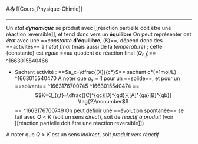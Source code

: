 #📤 [[Cours_Physique-Chimie]]

---
Un *état* ***dynamique*** se produit avec [[réaction partielle doit être une réaction reversible]], et tend donc vers un **équilibre**
On peut représenter cet *état* avec une ==*constante* **d'équilibre**, ($K$)==, dépend donc des ==activités== à l'*état final* (mais aussi de la *température*) ; cette {constante} est *égale* ==au quotient de réaction final ($Q_{r,f}$)==
^1663015540466
- Sachant activité : ==$a_x=\dfrac{[X]}{c°}$== sachant c°{=1mol/L}
^1663015540470
	A noter que $a_x=1$ pour un ==solide==, et pour un ==solvant==
^1663176700745
	^1663015540474
==$$K=Q_{r,f}=\dfrac{[C]^{qc}[D]^{qd}}{[A]^{qa}[B]^{qb}} \tag{2}\nonumber$$==
^1663176700749
On peut définir une ==évolution spontanée== se fait avec $Q<K$ (soit un sens *direct*), soit de *réactif à produit* (voir [[réaction partielle doit être une réaction reversible]])

A noter que $Q>K$ est un sens *indirect*, soit *produit vers réactif*